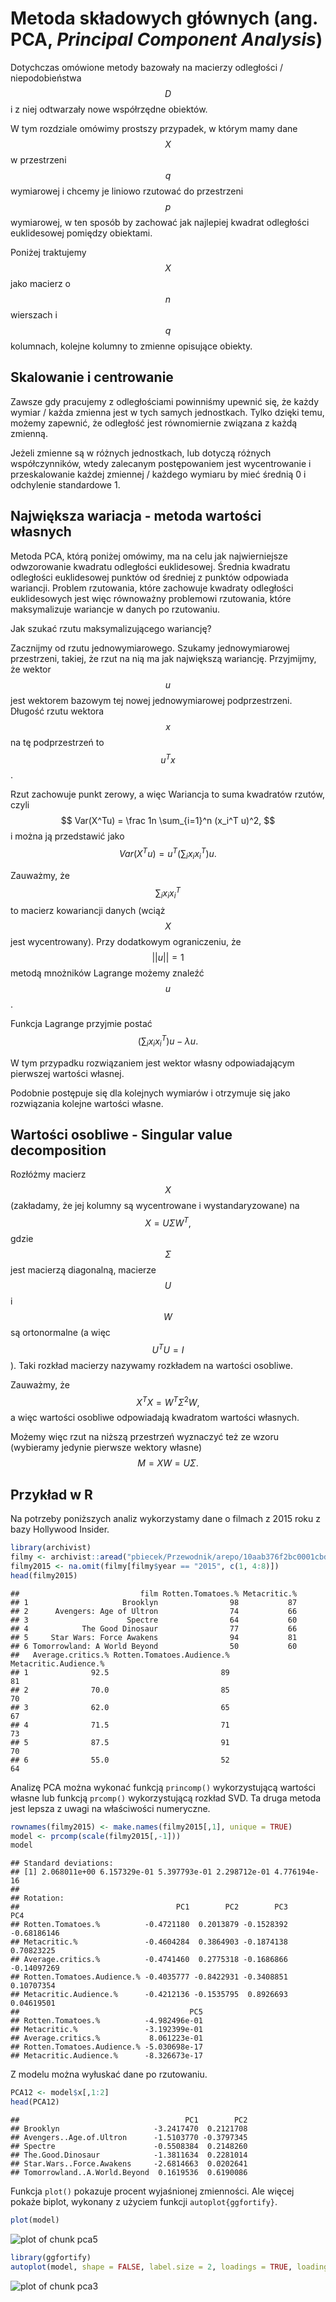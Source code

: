 # Metoda składowych głównych (ang. PCA, *Principal Component Analysis*)

Dotychczas omówione metody bazowały na macierzy odległości / niepodobieństwa $$D$$ i z niej odtwarzały nowe współrzędne obiektów. 

W tym rozdziale omówimy prostszy przypadek, w którym mamy dane $$X$$ w przestrzeni $$q$$ wymiarowej i chcemy je liniowo rzutować do przestrzeni $$p$$ wymiarowej, w ten sposób by zachować jak najlepiej kwadrat odległości euklidesowej pomiędzy obiektami.

Poniżej traktujemy $$X$$ jako macierz o $$n$$ wierszach i $$q$$ kolumnach, kolejne kolumny to zmienne opisujące obiekty.

## Skalowanie i centrowanie

Zawsze gdy pracujemy z odległościami powinniśmy upewnić się, że każdy wymiar / każda zmienna jest w tych samych jednostkach. Tylko dzięki temu, możemy zapewnić, że odległość jest równomiernie związana z każdą zmienną.

Jeżeli zmienne są w różnych jednostkach, lub dotyczą różnych współczynników, wtedy zalecanym postępowaniem jest wycentrowanie i przeskalowanie każdej zmiennej / każdego wymiaru by mieć średnią 0 i odchylenie standardowe 1.


## Największa wariacja - metoda wartości własnych

Metoda PCA, którą poniżej omówimy, ma na celu jak najwierniejsze odwzorowanie kwadratu odległości euklidesowej.
Średnia kwadratu odległości euklidesowej punktów od średniej z punktów odpowiada wariancji. Problem rzutowania, które zachowuje kwadraty odległości euklidesowych jest więc równoważny problemowi rzutowania, które maksymalizuje wariancje w danych po rzutowaniu.

Jak szukać rzutu maksymalizującego wariancję? 


Zacznijmy od rzutu jednowymiarowego. Szukamy jednowymiarowej przestrzeni, takiej, że rzut na nią ma jak największą wariancję.
Przyjmijmy, że wektor $$u$$ jest wektorem bazowym tej nowej jednowymiarowej podprzestrzeni. Długość rzutu wektora $$x$$ na tę podprzestrzeń to $$u^Tx$$. 

Rzut zachowuje punkt zerowy, a więc Wariancja to suma kwadratów rzutów, czyli
$$
Var(X^Tu) = \frac 1n  \sum_{i=1}^n (x_i^T u)^2,
$$
i można ją przedstawić jako 
$$
Var(X^Tu) = u^T\left(\sum_i x_i x_i^T\right)u.
$$

Zauważmy, że $$\sum_i x_i x_i^T$$ to macierz kowariancji danych (wciąż $$X$$jest wycentrowany). Przy dodatkowym ograniczeniu, że $$||u||=1$$ metodą mnożników Lagrange możemy znaleźć $$u$$.

Funkcja Lagrange przyjmie postać
$$
\left(\sum_i x_i x_i^T\right)u - \lambda u.
$$

W tym przypadku rozwiązaniem jest wektor własny odpowiadającym pierwszej wartości własnej.

Podobnie postępuje się dla kolejnych wymiarów i otrzymuje się jako rozwiązania kolejne wartości własne.

## Wartości osobliwe - Singular value decomposition

Rozłóżmy macierz $$X$$ (zakładamy, że jej kolumny są wycentrowane i wystandaryzowane) na
$$
X = U \Sigma W^T,
$$
gdzie $$\Sigma$$ jest macierzą diagonalną, macierze $$U$$ i $$W$$ są ortonormalne (a więc $$U^TU = I$$). Taki rozkład macierzy nazywamy rozkładem na wartości osobliwe.

Zauważmy, że
$$
X^T X = W^T \Sigma^2 W,
$$
a więc wartości osobliwe odpowiadają kwadratom wartości własnych.

Możemy więc rzut na niższą przestrzeń wyznaczyć też ze wzoru (wybieramy jedynie pierwsze wektory własne)
$$
M = XW = U \Sigma.
$$



## Przykład w R

Na potrzeby poniższych analiz wykorzystamy dane o filmach z 2015 roku z bazy Hollywood Insider.


```r
library(archivist)
filmy <- archivist::aread("pbiecek/Przewodnik/arepo/10aab376f2bc0001cbd1db1802e9fb53")
filmy2015 <- na.omit(filmy[filmy$year == "2015", c(1, 4:8)])
head(filmy2015)
```

```
##                           film Rotten.Tomatoes.% Metacritic.%
## 1                     Brooklyn                98           87
## 2      Avengers: Age of Ultron                74           66
## 3                      Spectre                64           60
## 4            The Good Dinosaur                77           66
## 5     Star Wars: Force Awakens                94           81
## 6 Tomorrowland: A World Beyond                50           60
##   Average.critics.% Rotten.Tomatoes.Audience.% Metacritic.Audience.%
## 1              92.5                         89                    81
## 2              70.0                         85                    70
## 3              62.0                         65                    67
## 4              71.5                         71                    73
## 5              87.5                         91                    70
## 6              55.0                         52                    64
```

Analizę PCA można wykonać funkcją `princomp()` wykorzystującą wartości własne lub funkcją `prcomp()` wykorzystującą rozkład SVD. Ta druga metoda jest lepsza z uwagi na właściwości numeryczne.


```r
rownames(filmy2015) <- make.names(filmy2015[,1], unique = TRUE)
model <- prcomp(scale(filmy2015[,-1]))
model
```

```
## Standard deviations:
## [1] 2.068011e+00 6.157329e-01 5.397793e-01 2.298712e-01 4.776194e-16
## 
## Rotation:
##                                   PC1        PC2        PC3         PC4
## Rotten.Tomatoes.%          -0.4721180  0.2013879 -0.1528392 -0.68186146
## Metacritic.%               -0.4604284  0.3864903 -0.1874138  0.70823225
## Average.critics.%          -0.4741460  0.2775318 -0.1686866 -0.14097269
## Rotten.Tomatoes.Audience.% -0.4035777 -0.8422931 -0.3408851  0.10707354
## Metacritic.Audience.%      -0.4212136 -0.1535795  0.8926693  0.04619501
##                                      PC5
## Rotten.Tomatoes.%          -4.982496e-01
## Metacritic.%               -3.192399e-01
## Average.critics.%           8.061223e-01
## Rotten.Tomatoes.Audience.% -5.030698e-17
## Metacritic.Audience.%      -8.326673e-17
```

Z modelu można wyłuskać dane po rzutowaniu.


```r
PCA12 <- model$x[,1:2]
head(PCA12)
```

```
##                                     PC1        PC2
## Brooklyn                     -3.2417470  0.2121708
## Avengers..Age.of.Ultron      -1.5103770 -0.3797345
## Spectre                      -0.5508384  0.2148260
## The.Good.Dinosaur            -1.3811634  0.2281014
## Star.Wars..Force.Awakens     -2.6814663  0.0202641
## Tomorrowland..A.World.Beyond  0.1619536  0.6190086
```

Funkcja `plot()` pokazuje procent wyjaśnionej zmienności. Ale więcej pokaże biplot, wykonany z użyciem funkcji `autoplot{ggfortify}`.


```r
plot(model)
```

![plot of chunk pca5](figure/pca5-1.svg)


```r
library(ggfortify)
autoplot(model, shape = FALSE, label.size = 2, loadings = TRUE, loadings.label = TRUE, loadings.label.size = 5) + theme_bw()
```

![plot of chunk pca3](figure/pca3-1.svg)


